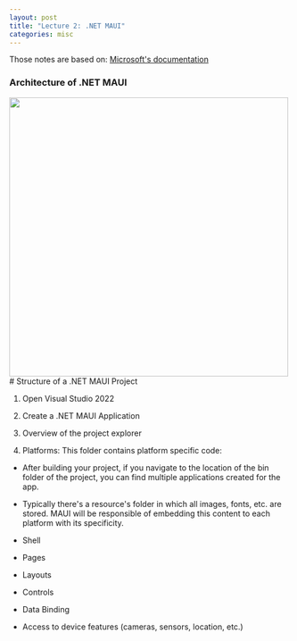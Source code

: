 ```yaml
---
layout: post
title: "Lecture 2: .NET MAUI"
categories: misc
---
```

Those notes are based on: 
[Microsoft's documentation](https://learn.microsoft.com/en-ca/dotnet/maui/what-is-maui?view=net-maui-8.0) 
### Architecture of .NET MAUI


<img src="{{site.baseurl}}/images/maui_intro/maui_architecture.png" height=500 />
# Structure of a .NET MAUI Project

1. Open Visual Studio 2022

2. Create a .NET MAUI Application

3. Overview of the project explorer

4. Platforms: This folder contains platform specific code:

  

- After building your project, if you navigate to the location of the bin folder of the project, you can find multiple applications created for the app.

- Typically there's a resource's folder in which all images, fonts, etc. are stored. MAUI will be responsible of embedding this content to each platform with its specificity.  

- Shell

- Pages

- Layouts

- Controls

- Data Binding

- Access to device features (cameras, sensors, location, etc.)
